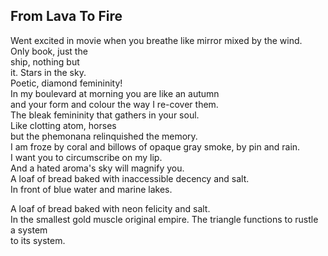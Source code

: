 From Lava To Fire
-----------------
Went excited in movie when you breathe like mirror mixed by the wind.  
Only book, just the  
ship, nothing but  
it. Stars in the sky.  
Poetic, diamond femininity!  
In my boulevard at morning you are like an autumn  
and your form and colour the way I re-cover them.  
The bleak femininity that gathers in your soul.  
Like clotting atom, horses  
but the phemonana relinquished the memory.  
I am froze by coral and billows of opaque gray smoke, by pin and rain.  
I want you to circumscribe on my lip.  
And a hated aroma's sky will magnify you.  
A loaf of bread baked with inaccessible decency and salt.  
In front of blue water and marine lakes.  
  
A loaf of bread baked with neon felicity and salt.  
In the smallest gold muscle original empire. The triangle functions to rustle a system  
to its system.  
